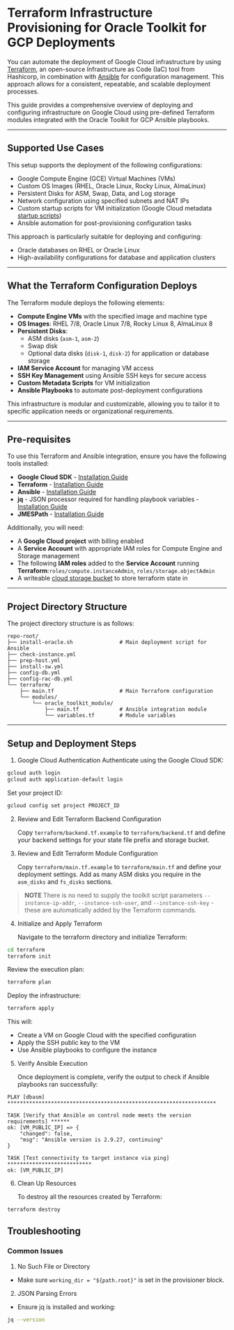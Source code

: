 # Terraform Infrastructure Provisioning for Oracle Toolkit for GCP Deployments

You can automate the deployment of Google Cloud infrastructure by using [Terraform](https://www.terraform.io/), an open-source Infrastructure as Code (IaC) tool from Hashicorp, in combination with [Ansible](https://docs.ansible.com/) for configuration management. This approach allows for a consistent, repeatable, and scalable deployment processes.

This guide provides a comprehensive overview of deploying and configuring infrastructure on Google Cloud using pre-defined Terraform modules integrated with the Oracle Toolkit for GCP Ansible playbooks.

---

## Supported Use Cases

This setup supports the deployment of the following configurations:

- Google Compute Engine (GCE) Virtual Machines (VMs)
- Custom OS Images (RHEL, Oracle Linux, Rocky Linux, AlmaLinux)
- Persistent Disks for ASM, Swap, Data, and Log storage
- Network configuration using specified subnets and NAT IPs
- Custom startup scripts for VM initialization (Google Cloud metadata [startup scripts](https://cloud.google.com/compute/docs/instances/startup-scripts/linux))
- Ansible automation for post-provisioning configuration tasks

This approach is particularly suitable for deploying and configuring:

- Oracle databases on RHEL or Oracle Linux
- High-availability configurations for database and application clusters

---

## What the Terraform Configuration Deploys

The Terraform module deploys the following elements:

- **Compute Engine VMs** with the specified image and machine type
- **OS Images**: RHEL 7/8, Oracle Linux 7/8, Rocky Linux 8, AlmaLinux 8
- **Persistent Disks**:
  - ASM disks (`asm-1`, `asm-2`)
  - Swap disk
  - Optional data disks (`disk-1`, `disk-2`) for application or database storage
- **IAM Service Account** for managing VM access
- **SSH Key Management** using Ansible SSH keys for secure access
- **Custom Metadata Scripts** for VM initialization
- **Ansible Playbooks** to automate post-deployment configurations

This infrastructure is modular and customizable, allowing you to tailor it to specific application needs or organizational requirements.

---

## Pre-requisites

To use this Terraform and Ansible integration, ensure you have the following tools installed:

- **Google Cloud SDK** - [Installation Guide](https://cloud.google.com/sdk/docs/install)
- **Terraform** - [Installation Guide](https://learn.hashicorp.com/tutorials/terraform/install-cli)
- **Ansible** - [Installation Guide](https://docs.ansible.com/ansible/latest/installation_guide/index.html)
- **jq** - JSON processor required for handling playbook variables - [Installation Guide](https://stedolan.github.io/jq/download/)
- **JMESPath** - [Installation Guide](https://pypi.org/project/jmespath/)

Additionally, you will need:

- A **Google Cloud project** with billing enabled
- A **Service Account** with appropriate IAM roles for Compute Engine and Storage management
- The following **IAM roles** added to the **Service Account** running **Terraform**:`roles/compute.instanceAdmin`, `roles/storage.objectAdmin`
- A writeable [cloud storage bucket](https://cloud.google.com/storage/docs/creating-buckets) to store terraform state in

---

## Project Directory Structure

The project directory structure is as follows:

```plaintext
repo-root/
├── install-oracle.sh               # Main deployment script for Ansible
├── check-instance.yml
├── prep-host.yml
├── install-sw.yml
├── config-db.yml
├── config-rac-db.yml
└── terraform/
    ├── main.tf                     # Main Terraform configuration
    └── modules/
        └── oracle_toolkit_module/
            ├── main.tf             # Ansible integration module
            └── variables.tf        # Module variables
```

---

## Setup and Deployment Steps

1. Google Cloud Authentication
   Authenticate using the Google Cloud SDK:

```bash
gcloud auth login
gcloud auth application-default login
```

Set your project ID:

```bash
gcloud config set project PROJECT_ID
```

2. Review and Edit Terraform Backend Configuration

   Copy `terraform/backend.tf.example` to `terraform/backend.tf` and define your backend settings for your state file prefix and storage bucket.

3. Review and Edit Terraform Module Configuration

   Copy `terraform/main.tf.example` to `terraform/main.tf` and define your deployment settings. Add as many ASM disks you require in the `asm_disks` and `fs_disks` sections.

> **NOTE** There is no need to supply the toolkit script parameters `--instance-ip-addr`, `--instance-ssh-user`, and `--instance-ssh-key` - these are automatically added by the Terraform commands.

4. Initialize and Apply Terraform

   Navigate to the terraform directory and initialize Terraform:

```bash
cd terraform
terraform init
```

Review the execution plan:

```bash
terraform plan
```

Deploy the infrastructure:

```bash
terraform apply
```

This will:

- Create a VM on Google Cloud with the specified configuration
- Apply the SSH public key to the VM
- Use Ansible playbooks to configure the instance

5. Verify Ansible Execution

   Once deployment is complete, verify the output to check if Ansible playbooks ran successfully:

```plaintext
PLAY [dbasm] *******************************************************************

TASK [Verify that Ansible on control node meets the version requirements] ******
ok: [VM_PUBLIC_IP] => {
    "changed": false,
    "msg": "Ansible version is 2.9.27, continuing"
}

TASK [Test connectivity to target instance via ping] ***************************
ok: [VM_PUBLIC_IP]
```

6. Clean Up Resources

   To destroy all the resources created by Terraform:

```bash
terraform destroy
```

## Troubleshooting

### Common Issues
1. No Such File or Directory

- Make sure `working_dir = "${path.root}"` is set in the provisioner block.

2. JSON Parsing Errors

- Ensure jq is installed and working:

```bash
jq --version
```
